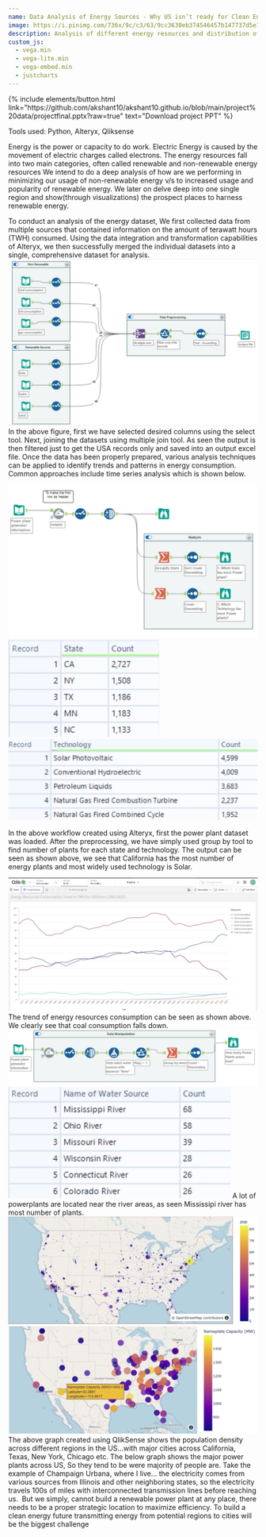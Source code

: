 ```yaml
---
name: Data Analysis of Energy Sources - Why US isn’t ready for Clean Energy
image: https://i.pinimg.com/736x/9c/c3/63/9cc3630eb374546457b147737d5e1e66.jpg
description: Analysis of different energy resources and distribution of energy plants in US
custom_js:
  - vega.min
  - vega-lite.min
  - vega-embed.min
  - justcharts
---
```


<div class="right">
{% include elements/button.html link="https://github.com/akshant10/akshant10.github.io/blob/main/project%20data/projectfinal.pptx?raw=true" text="Download project PPT" %}
</div>

Tools used: Python, Alteryx, Qliksense

Energy is the power or capacity to do work. Electric Energy is caused by the movement of electric charges called electrons. The energy resources fall into two main categories, often called renewable and non-renewable energy resources We intend to do a deep analysis of how are we performing in minimizing our usage of non-renewable energy v/s to increased usage and popularity of renewable energy. We later on delve deep into one single region and show(through visualizations) the prospect places to harness renewable energy.

To conduct an analysis of the energy dataset, We first collected data from multiple sources that contained information on the amount of terawatt hours (TWH) consumed. Using the data integration and transformation capabilities of Alteryx, we then successfully merged the individual datasets into a single, comprehensive dataset for analysis.
<img src="../assets/images/fig31.png" alt="image"/>
In the above figure, first we have selected desired columns using the select tool. Next, joining the datasets using multiple join tool. As seen the output is then filtered just to get the USA records only and saved into an output excel file. Once the data has been properly prepared, various analysis techniques can be applied to identify trends and patterns in energy consumption. Common approaches include time series analysis which is shown below. 

<img src="../assets/images/fig32.png" alt="image"/>
<img src="../assets/images/fig29.png" alt="image"/>
<img src="../assets/images/fig30.png" alt="image"/>

In the above workflow created using Alteryx, first the power plant dataset was loaded. After the preprocessing, we have simply used group by tool to find number of plants for each state and technology. The output can be seen as shown above, we see that California has the most number of energy plants and most widely used technology is Solar.

<img src="../assets/images/x3.png" alt="image"/>
The trend of energy resources consumption can be seen as shown above. We clearly see that coal consumption falls down.

<img src="../assets/images/fig33.png" alt="image"/>
<img src="../assets/images/x4.png" alt="image"/>
A lot of powerplants are located near the river areas, as seen Mississipi river has most number of plants.

<img src="../assets/images/x1.png" alt="image"/>
<img src="../assets/images/x2.png" alt="image"/>
The above graph created using QlikSense shows the population density across different regions in the US...with major cities across California, Texas, New York, Chicago etc.
The below graph shows the major power plants across US, So they tend to be were majority of people are. Take the example of Champaign Urbana, where I live... the electricity comes from various sources from Illinois and other neighboring states, so the electricity travels 100s of miles with interconnected transmission lines before reaching us. 
But we simply, cannot build a renewable power plant at any place, there needs to be a proper strategic location to maximize efficiency. 
To build a clean energy future transmitting energy from potential regions to cities will be the biggest challenge



